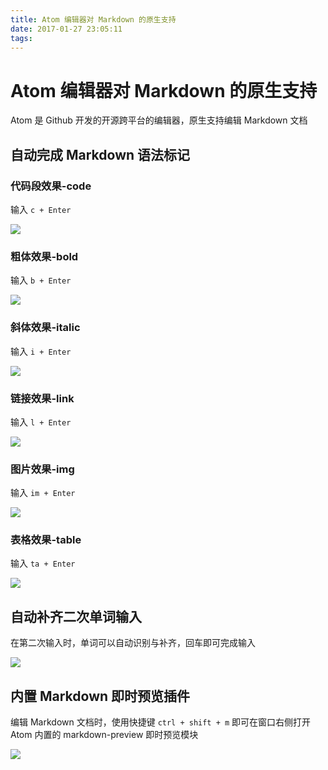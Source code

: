 ```yaml
---
title: Atom 编辑器对 Markdown 的原生支持
date: 2017-01-27 23:05:11
tags:
---
```

# Atom 编辑器对 Markdown 的原生支持

Atom 是 Github 开发的开源跨平台的编辑器，原生支持编辑 Markdown 文档

## 自动完成 Markdown 语法标记
<!--more-->
### 代码段效果-code
输入 `c + Enter`

![](https://amwiki.xf09.net/docs/assets/001.tiny/13-2c594bb9.png)

### 粗体效果-bold
输入 `b + Enter`

![](https://amwiki.xf09.net/docs/assets/001.tiny/13-8620325c.png)

### 斜体效果-italic
输入 `i + Enter`

![](https://amwiki.xf09.net/docs/assets/001.tiny/13-0e8a6768.png)

### 链接效果-link
输入 `l + Enter`

![](https://amwiki.xf09.net/docs/assets/001.tiny/13-5bd90b0f.png)

### 图片效果-img
输入 `im + Enter`

![](https://amwiki.xf09.net/docs/assets/001.tiny/13-e03a0fc8.png)

### 表格效果-table
输入 `ta + Enter`

![](https://amwiki.xf09.net/docs/assets/001.tiny/13-fbed2544.png)

<!--
### todo效果-list
输入`t + Enter`

![](https://amwiki.xf09.net/docs/assets/001.tiny/13-01a27e09.png)
-->

## 自动补齐二次单词输入
在第二次输入时，单词可以自动识别与补齐，回车即可完成输入

![](https://amwiki.xf09.net/docs/assets/001.tiny/13-efba45f0.png)

## 内置 Markdown 即时预览插件
编辑 Markdown 文档时，使用快捷键 `ctrl + shift + m` 即可在窗口右侧打开 Atom 内置的 markdown-preview 即时预览模块

![](https://amwiki.xf09.net/docs/assets/001.tiny/13-75213ccd.png)
